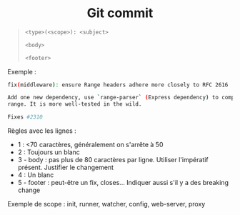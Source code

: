 # <center>Git commit </center>

> ```bash
> <type>(<scope>): <subject>
> 
> <body>
> 
> <footer>
> ```

Exemple :

```bash
fix(middleware): ensure Range headers adhere more closely to RFC 2616

Add one new dependency, use `range-parser` (Express dependency) to compute
range. It is more well-tested in the wild.

Fixes #2310
```

Règles avec les lignes :

* 1 : <70 caractères, généralement on s'arrête à 50
* 2 : Toujours un blanc
* 3 - body : pas plus de 80 caractères par ligne. Utiliser l'impératif présent. Justifier le changement
* 4 : Un blanc
* 5 - footer : peut-être un fix, closes... Indiquer aussi s'il y a des breaking change

Exemple de scope : init, runner, watcher, config, web-server, proxy
